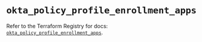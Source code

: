 # `okta_policy_profile_enrollment_apps`

Refer to the Terraform Registry for docs: [`okta_policy_profile_enrollment_apps`](https://registry.terraform.io/providers/okta/okta/4.7.0/docs/resources/policy_profile_enrollment_apps).
